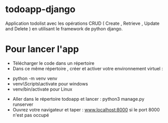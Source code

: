 # todoapp-django
Application todolist avec les opérations CRUD ( Create , Retrieve , Update and Delete ) en utilisant le framework de python django. 

# Pour lancer l'app

* Télécharger le code dans un répertoire 
* Dans ce même répertoire , créer et activer votre environnement virtuel : 
- python -m venv venv
- venv\Scripts\activate pour windows
- venv/bin/activate pour Linux 
* Aller dans le répertoire todoapp et lancer : python3 manage.py runserver
* Ouvrez votre navigateur et taper : www.localhost:8000 si le port 8000 n'est pas occupé 


